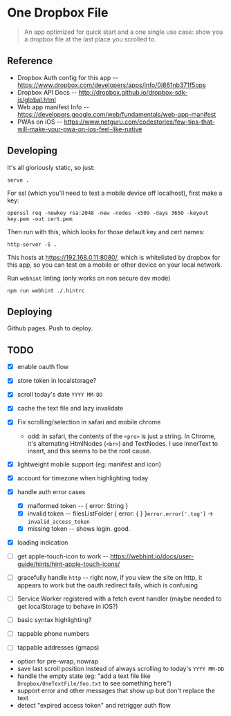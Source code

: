 # One Dropbox File

> An app optimized for quick start and a one single use case: show you a dropbox file at the last place you scrolled to.

## Reference

* Dropbox Auth config for this app -- https://www.dropbox.com/developers/apps/info/0j861nb371f5ops
* Dropbox API Docs -- http://dropbox.github.io/dropbox-sdk-js/global.html
* Web app manifest Info -- https://developers.google.com/web/fundamentals/web-app-manifest
* PWAs on iOS -- https://www.netguru.com/codestories/few-tips-that-will-make-your-pwa-on-ios-feel-like-native

## Developing

It's all gloriously static, so just:

    serve .

For ssl (which you'll need to test a mobile device off localhost), first make a key:

    openssl req -newkey rsa:2048 -new -nodes -x509 -days 3650 -keyout key.pem -out cert.pem

Then run with this, which looks for those default key and cert names:

    http-server -S .

This hosts at https://192.168.0.11:8080/, which is whitelisted by dropbox for this app, so you can test on a mobile or other device on your local network.

Run `webhint` linting (only works on non secure dev mode)

    npm run webhint ./.hintrc

## Deploying

Github pages. Push to deploy.

## TODO

- [x] enable oauth flow
- [x] store token in localstorage?
- [x] scroll today's date `YYYY MM-DD`
- [x] cache the text file and lazy invalidate
- [x] Fix scrolling/selection in safari and mobile chrome
  - odd: in safari, the contents of the `<pre>` is just a string. In Chrome, it's alternating HtmlNodes (`<br>`) and TextNodes. I use innerText to insert, and this seems to be the root cause.
- [x] lightweight mobile support (eg: manifest and icon)
- [x] account for timezone when highlighting today
- [x] handle auth error cases
  - [x] malformed token -- { error: String }
  - [x] invalid token -- filesListFolder { error: { } }`error.error['.tag']` -> `invalid_access_token`
  - [x] missing token -- shows login. good.
- [x] loading indication

- [ ] get apple-touch-icon to work -- https://webhint.io/docs/user-guide/hints/hint-apple-touch-icons/
- [ ] gracefully handle `http` -- right now, if you view the site on http, it appears to work but the oauth redirect fails, which is confusing
- [ ] Service Worker registered with a fetch event handler (maybe needed to get localStorage to behave in iOS?)
- [ ] basic syntax highlighting?
- [ ] tappable phone numbers
- [ ] tappable addresses (gmaps)

* option for pre-wrap, nowrap
* save last scroll position instead of always scrolling to today's `YYYY MM-DD`
* handle the empty state (eg: "add a text file like `Dropbox/OneTextFile/foo.txt` to see something here")
* support error and other messages that show up but don't replace the text
* detect "expired access token" and retrigger auth flow